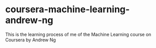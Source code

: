 # coursera-machine-learning-andrew-ng
This is the learning process of me of the Machine Learning course on Coursera by Andrew Ng
